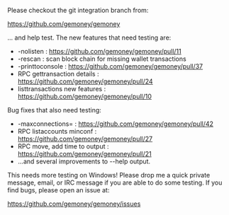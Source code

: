 Please checkout the git integration branch from:

https://github.com/gemoney/gemoney

... and help test.  The new features that need testing are:

* -nolisten : https://github.com/gemoney/gemoney/pull/11
* -rescan : scan block chain for missing wallet transactions
* -printtoconsole : https://github.com/gemoney/gemoney/pull/37
* RPC gettransaction details : https://github.com/gemoney/gemoney/pull/24
* listtransactions new features : https://github.com/gemoney/gemoney/pull/10

Bug fixes that also need testing:

* -maxconnections= : https://github.com/gemoney/gemoney/pull/42
* RPC listaccounts minconf : https://github.com/gemoney/gemoney/pull/27
* RPC move, add time to output : https://github.com/gemoney/gemoney/pull/21
* ...and several improvements to --help output.

This needs more testing on Windows!  Please drop me a quick private message, email, or IRC message if you are able to do some testing.  If you find bugs, please open an issue at:

https://github.com/gemoney/gemoney/issues
